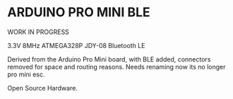 ARDUINO PRO MINI BLE
============================

WORK IN PROGRESS

3.3V
8MHz
ATMEGA328P
JDY-08 Bluetooth LE

Derived from the Arduino Pro Mini board, with BLE added, connectors removed for space and routing reasons. Needs renaming now its no longer pro mini esc.

Open Source Hardware. 